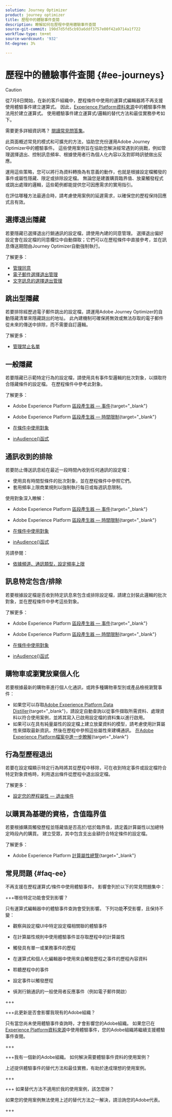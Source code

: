 ```yaml
---
solution: Journey Optimizer
product: journey optimizer
title: 歷程中的體驗事件查閱
description: 瞭解如何在歷程中使用體驗事件查閱
source-git-commit: 190d7d5fd5cb93a6ddf3757e00f42a9714a1f722
workflow-type: tm+mt
source-wordcount: '932'
ht-degree: 3%

---
```



# 歷程中的體驗事件查閱 {#ee-journeys}

>[!CAUTION]
>
>從7月8日開始，在新的客戶組織中，歷程條件中使用的運算式編輯器將不再支援使用體驗事件建立運算式。 因此，[Experience Platform資料來源](../datasource/adobe-experience-platform-data-source.md)中的體驗事件無法用於建立運算式。 使用體驗事件建立運算式/邏輯的替代方法和最佳實務參考如下。
>
>需要更多詳細資訊嗎？ [閱讀常見問答集](#faq-ee)。

此頁面概述常見的模式和可擴充的方法，協助您充份運用Adobe Journey Optimizer中的體驗事件。 這些使用案例旨在協助您解決經常遇到的挑戰，例如管理選擇退出、控制訊息頻率、根據使用者行為個人化內容以及對即時訊號做出反應。

運用這些策略，您可以將行為資料轉換為有意義的動作，也就是根據設定檔觸發的事件或屬性隱藏、限定或排除設定檔。 無論您是建置購買臨界值、放棄觸發程式或跳出處理的邏輯，這些範例都能提供您可因應需求的實用指引。

在評估哪種方法最適合時，請考慮使用案例的延遲需求，以確保您的歷程保持回應式且有效。

## 選擇退出隱藏

若要隱藏已選擇退出行銷通訊的設定檔，請使用內建的同意管理。 選擇退出偏好設定會在設定檔的同意欄位中自動擷取；它們可以在歷程條件中直接參考，並在訊息傳送期間由Journey Optimizer自動強制執行。

了解更多：

* [管理同意](../privacy/opt-out.md)
* [電子郵件選擇退出管理](../email/email-opt-out.md)
* [文字訊息的選擇退出管理](../sms/sms-opt-out.md)


## 跳出型隱藏

若要排除經歷過電子郵件跳出的設定檔，請運用Adobe Journey Optimizer的自動隱藏清單來隱藏跳出的地址。 此內建機制可確保將無效或無法存取的電子郵件從未來的傳送中排除，而不需要自訂邏輯。

了解更多：

* [管理禁止名單](../configuration/manage-suppression-list.md)


## 一般隱藏

若要隱藏已示範特定行為的設定檔，請使用具有事件型邏輯的批次對象，以擷取符合隱藏條件的設定檔。 在歷程條件中參考此對象。

了解更多：

* Adobe Experience Platform [區段產生器 — 事件](https://experienceleague.adobe.com/en/docs/experience-platform/segmentation/ui/segment-builder#events){target="_blank"}

* Adobe Experience Platform [區段產生器 — 時間限制](https://experienceleague.adobe.com/en/docs/experience-platform/segmentation/ui/segment-builder#time-constraints){target="_blank"}

* [在條件中使用對象](../building-journeys/condition-activity.md#using-audiences-in-conditions)

* [inAudience()函式](../building-journeys/functions/functioninaudience.md)


## 通訊收到的排除

若要防止傳送訊息給在最近一段時間內收到任何通訊的設定檔：

* 使用具有時間型條件的批次對象，並在歷程條件中參照它們。
* 套用頻率上限商業規則以強制執行每日或每週訊息限制。


使用對象深入瞭解：

* Adobe Experience Platform [區段產生器 — 事件](https://experienceleague.adobe.com/en/docs/experience-platform/segmentation/ui/segment-builder#events){target="_blank"}

* Adobe Experience Platform [區段產生器 — 時間限制](https://experienceleague.adobe.com/en/docs/experience-platform/segmentation/ui/segment-builder#time-constraints){target="_blank"}

* [在條件中使用對象](../building-journeys/condition-activity.md#using-audiences-in-conditions)

* [inAudience()函式](../building-journeys/functions/functioninaudience.md)


另請參閱：

* [依據頻道、通訊類型，設定頻率上限](../conflict-prioritization/channel-capping.md)



## 訊息特定包含/排除

若要根據設定檔是否收到特定訊息來包含或排除設定檔，請建立封裝此邏輯的批次對象，並在歷程條件中參考這些對象。


了解更多：

* Adobe Experience Platform [區段產生器 — 事件](https://experienceleague.adobe.com/en/docs/experience-platform/segmentation/ui/segment-builder#events){target="_blank"}

* Adobe Experience Platform [區段產生器 — 時間限制](https://experienceleague.adobe.com/en/docs/experience-platform/segmentation/ui/segment-builder#time-constraints){target="_blank"}

* [在條件中使用對象](../building-journeys/condition-activity.md#using-audiences-in-conditions)

* [inAudience()函式](../building-journeys/functions/functioninaudience.md)

## 購物車或瀏覽放棄個人化

若要根據最新的購物車進行個人化通訊，或跨多種購物車型別或產品檢視瀏覽事件：

* 如果您可以存取[Adobe Experience Platform Data Distiller](https://experienceleague.adobe.com/en/docs/experience-platform/query/data-distiller/overview){target="_blank"}，請設定自動查詢以從事件擷取所需資料、處理資料以符合使用案例，並將其寫入已啟用設定檔的資料集以進行啟用。
* 如果可以在具有純量屬性的設定檔上建立放棄資料的模型，請考慮使用計算屬性來擷取最新資訊，然後在歷程中參照這些屬性來建構通訊。 [在Adobe Experience Platform檔案中進一步瞭解](https://experienceleague.adobe.com/en/docs/experience-platform/profile/computed-attributes/overview){target="_blank"}


## 行為型歷程退出

若要在設定檔顯示特定行為時將其從歷程中移除，可在收到特定事件或設定檔符合特定對象資格時，利用退出條件從歷程中退出設定檔。

了解更多：

* [設定您的歷程屬性 — 退出條件](journey-properties.md#exit-criteria)

## 以購買為基礎的資格，含值臨界值

若要根據購買觸發歷程並隱藏值是否高於/低於臨界值，請定義計算屬性以加總特定時段內的購買。 建立受眾，其中包含支出金額符合特定條件的設定檔。

了解更多：

* Adobe Experience Platform [計算屬性總覽](https://experienceleague.adobe.com/en/docs/experience-platform/profile/computed-attributes/overview){target="_blank"}



## 常見問題 {#faq-ee}

不再支援在歷程運算式/條件中使用體驗事件。 影響會列於以下的常見問題集中：

+++哪些特定功能會受到影響？

只有運算式編輯器中的體驗事件查詢會受到影響。 下列功能&#x200B;**不**&#x200B;受影響，且保持不變：

* 觀察與設定檔UI中特定設定檔相關聯的體驗事件

* 在計算屬性規則中使用體驗事件並存取歷程中的計算屬性

* 觸發具有單一或業務事件的歷程

* 在運算式和個人化編輯器中使用來自觸發歷程之事件的歷程內容資料

* 聆聽歷程中的事件

* 設定事件以觸發歷程

* 偵測行銷通訊的一般使用者反應事件（例如電子郵件開啟）

+++

+++此更新是否會影響我現有的Adobe組織？

只有當您尚未使用體驗事件查詢時，才會影響您的Adobe組織。 如果您已在[Experience Platform資料來源](../datasource/adobe-experience-platform-data-source.md)中使用體驗事件，您的Adobe組織將繼續支援體驗事件查閱。

+++

+++我有一個新的Adobe組織。 如何解決需要體驗事件資料的使用案例？

上述提供體驗事件的替代方法和最佳實務，有助於達成理想的使用案例。

+++

+++ 如果替代方法不適用於我的使用案例，該怎麼辦？

如果您的使用案例無法使用上述的替代方法之一解決，請洽詢您的Adobe代表。

+++
